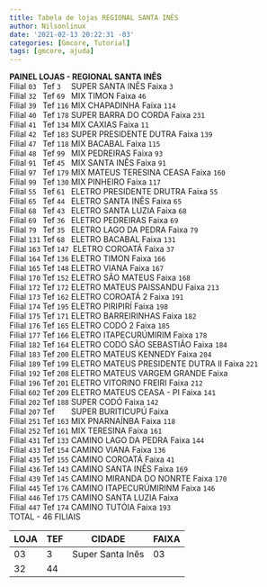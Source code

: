 ```yaml
---
title: Tabela de lojas REGIONAL SANTA INÊS
author: Nilsonlinux
date: '2021-02-13 20:22:31 -03'
categories: [Gmcore, Tutorial]
tags: [gmcore, ajuda]
---
```


**PAINEL LOJAS - REGIONAL SANTA INÊS**  
Filial `03 `  Tef `3  `  SUPER SANTA INÊS               Faixa `3  `  
Filial `32 `  Tef `69 `  MIX TIMON                      Faixa `46 `  
Filial `39 `  Tef `116`  MIX CHAPADINHA                 Faixa `114`  
Filial `40 `  Tef `178`  SUPER BARRA DO CORDA           Faixa `231`  
Filial `41 `  Tef `134`  MIX CAXIAS                     Faixa `11 `  
Filial `42 `  Tef `183`  SUPER PRESIDENTE DUTRA         Faixa `139`  
Filial `47 `  Tef `118`  MIX BACABAL                    Faixa `115`  
Filial `48 `  Tef `99 `  MIX PEDREIRAS                  Faixa `93 `  
Filial `91 `  Tef `45 `  MIX SANTA INÊS                 Faixa `91 `  
Filial `97 `  Tef `179`  MIX MATEUS TERESINA CEASA      Faixa `160`  
Filial `99 `  Tef `130`  MIX PINHEIRO                   Faixa `117`  
Filial `55 `  Tef `61 `  ELETRO PRESIDENTE DRUTRA       Faixa `55 `  
Filial `65 `  Tef `44 `  ELETRO SANTA INÊS              Faixa `65 `  
Filial `68 `  Tef `43 `  ELETRO SANTA LUZIA             Faixa `68 `  
Filial `69 `  Tef `36 `  ELETRO PEDREIRAS               Faixa `69 `  
Filial `79 `  Tef `35 `  ELETRO LAGO DA PEDRA           Faixa `79 `  
Filial `131`  Tef `68 `  ELETRO BACABAL                 Faixa `131`  
Filial `163`  Tef `147 `ELETRO COROATÁ                  Faixa `37 `  
Filial `164`  Tef `136` ELETRO TIMON                    Faixa `166`  
Filial `165`  Tef `148` ELETRO VIANA                    Faixa `167`  
Filial `170`  Tef `152` ELETRO SÃO MATEUS               Faixa `168`  
Filial `172`  Tef `172` ELETRO MATEUS PAISSANDU         Faixa `213`  
Filial `173`  Tef `162` ELETRO COROATÁ 2                Faixa `191`  
Filial `174`  Tef `195` ELETRO PIRIPIRÍ                 Faixa `198`  
Filial `175`  Tef `171` ELETRO BARREIRINHAS             Faixa `182`  
Filial `176`  Tef `165` ELETRO CODÓ 2                   Faixa `185`  
Filial `177`  Tef `166` ELETRO ITAPECURÚMIRIM           Faixa `178`  
Filial `182`  Tef `164` ELETRO CODÓ SÃO SEBASTIÃO       Faixa `184`  
Filial `183`  Tef `200` ELETRO MATEUS KENNEDY           Faixa `204`  
Filial `189`  Tef `199` ELETRO MATEUS PRESIDENTE DUTRA II Faixa `221`  
Filial `192`  Tef `208` ELETRO MATEUS VARGEM GRANDE       Faixa `   `  
Filial `196`  Tef `201` ELETRO VITORINO FREIRI         Faixa `212`  
Filial `602`  Tef `209` ELETRO MATEUS CEASA - PI       Faixa `141`  
Filial `202`  Tef `188` SUPER CODÓ                     Faixa `142`  
Filial `207`  Tef `   ` SUPER BURITICUPÚ               Faixa `   `   
Filial `251`  Tef `163` MIX PNARNAÍNBA                 Faixa `118`  
Filial `252`  Tef `161` MIX TERESINA                   Faixa `161`  
Filial `431`  Tef `133` CAMINO LAGO DA PEDRA           Faixa `144`  
Filial `433`  Tef `154` CAMINO VIANA                   Faixa `136`  
Filial `435`  Tef `155` CAMINO COROATÁ                 Faixa `41`  
Filial `436`  Tef `143` CAMINO SANTA INÊS              Faixa `169`  
Filial `439`  Tef `145` CAMINO MIRANDA DO NONRTE       Faixa `170`  
Filial `445`  Tef `176` CAMINO ITAPECURÚMIRINM         Faixa `146`  
Filial `446`  Tef `175` CAMINO SANTA LUZIA             Faixa `   `  
Filial `447`  Tef `174` CAMINO TUTÓIA                  Faixa `193`  
                     TOTAL - 46 FILIAIS  
                     
| LOJA |  TEF  |        CIDADE      |   FAIXA  |
| ---- | ----- | ------------------ | -------- |
|  03  |   3   |  Super Santa Inês  |    03    |
|  32  |  44   |                    |          |
                     
